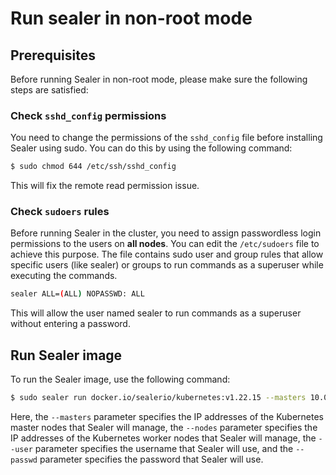 # Run sealer in non-root mode

## Prerequisites

Before running Sealer in non-root mode, please make sure the following steps are satisfied:


### Check `sshd_config` permissions

You need to change the permissions of the `sshd_config` file before installing Sealer using sudo. You can do this by using the following command:

```bash
$ sudo chmod 644 /etc/ssh/sshd_config
```

This will fix the remote read permission issue.

### Check `sudoers` rules

Before running Sealer in the cluster, you need to assign passwordless login permissions to the users on **all nodes**. You can edit the `/etc/sudoers` file to achieve this purpose. The file contains sudo user and group rules that allow specific users (like sealer) or groups to run commands as a superuser while executing the commands.

```bash
sealer ALL=(ALL) NOPASSWD: ALL 
```

This will allow the user named sealer to run commands as a superuser without entering a password.

## Run Sealer image

To run the Sealer image, use the following command:

```bash
$ sudo sealer run docker.io/sealerio/kubernetes:v1.22.15 --masters 10.0.0.245 --nodes 10.0.0.246 --nodes 10.0.0.247 --user sealer  --passwd  '1234$a'
```

Here, the `--masters` parameter specifies the IP addresses of the Kubernetes master nodes that Sealer will manage, the `--nodes` parameter specifies the IP addresses of the Kubernetes worker nodes that Sealer will manage, the `--user` parameter specifies the username that Sealer will use, and the `--passwd` parameter specifies the password that Sealer will use.